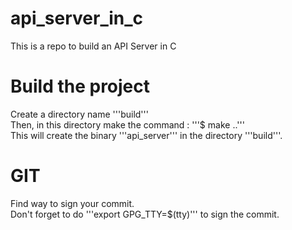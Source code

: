 # api_server_in_c
This is a repo to build an API Server in C

# Build the project
Create a directory name '''build''' <br>
Then, in this directory make the command : '''$ make ..''' <br>
This will create the binary '''api_server''' in the directory '''build'''. 

# GIT
Find way to sign your commit. <br> 
Don't forget to do '''export GPG_TTY=$(tty)''' to sign the commit. <br>